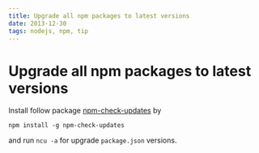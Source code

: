 ```yaml
---
title: Upgrade all npm packages to latest versions
date: 2013-12-30
tags: nodejs, npm, tip
---
```


# Upgrade all npm packages to latest versions

Install follow package [npm-check-updates](https://npmjs.org/package/npm-check-updates) by

```
npm install -g npm-check-updates
```

and run `ncu -a` for upgrade `package.json` versions.
